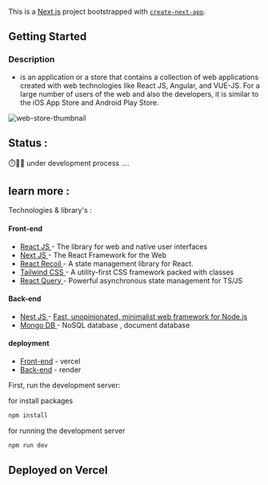 This is a [Next.js](https://nextjs.org/) project bootstrapped with [`create-next-app`](https://github.com/vercel/next.js/tree/canary/packages/create-next-app).

## Getting Started
### Description
- is an application or a store that contains a collection of web applications created with web technologies like React JS, Angular, and VUE-JS. For a large number of users of the web and also the developers, it is similar to the iOS App Store and Android Play Store.

![web-store-thumbnail](https://i.ibb.co/q5dcrbZ/Screenshot-2024-01-28-212353.png)

## Status :
⏱️👨‍💻 under development process ....

## learn more : 
Technologies & library's :

#### Front-end 
- [ React JS ](https://react.dev/) - The library for web and native user interfaces 
- [ Next JS ](https://nextjs.org/) - The React Framework for the Web
- [ React Recoil ](https://recoiljs.org/) - A state management library for React.
- [ Tailwind CSS ](https://tailwindcss.com/) - A utility-first CSS framework packed with classes
- [ React Query ](https://tanstack.com/query/latest) - Powerful asynchronous state management for TS/JS

#### Back-end 
- [ Nest JS ](http://nestjs.com/) - [Fast, unopinionated, minimalist web framework for Node.js](https://nestjs.com/)
- [ Mongo DB ](https://www.mongodb.com/) - NoSQL database , document database

#### deployment
- [Front-end](https://vercel.com/) - vercel
- [Back-end](https://render.com/) - render



First, run the development server:

for install packages
```bash
npm install
```

for running the development server
```bash
npm run dev
```

## Deployed on Vercel
